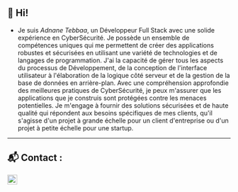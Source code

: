 
## 👋 Hi!

- Je suis *Adnane Tebbaa*, un Développeur Full Stack avec une solide expérience en CyberSécurité. Je possède un ensemble de compétences uniques qui me permettent de créer des applications robustes et sécurisées en utilisant une variété de technologies et de langages de programmation. J'ai la capacité de gérer tous les aspects du processus de Développement, de la conception de l'interface utilisateur à l'élaboration de la logique côté serveur et de la gestion de la base de données en arrière-plan. Avec une compréhension approfondie des meilleures pratiques de CyberSécurité, je peux m'assurer que les applications que je construis sont protégées contre les menaces potentielles. Je m'engage à fournir des solutions sécurisées et de haute qualité qui répondent aux besoins spécifiques de mes clients, qu'il s'agisse d'un projet à grande échelle pour un client d'entreprise ou d'un projet à petite échelle pour une startup.

***
## 📬 Contact : 



<a href="https://www.linkedin.com/in/adnane-tba/">
  <img align="left" alt="Adnane's Linked-in" width="22px" src="https://raw.githubusercontent.com/peterthehan/peterthehan/master/assets/linkedin.svg" />
</a>